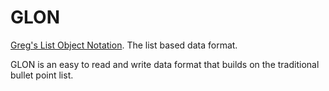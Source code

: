 # GLON
[Greg's List Object Notation](glon.pages.dev). The list based data format.

GLON is an easy to read and write data format that builds on the traditional bullet point list.
